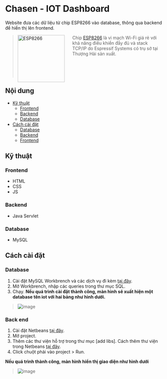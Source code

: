 # Chasen - IOT Dashboard 
Website đưa các dữ liệu từ chip ESP8266 vào database, thông qua backend để hiển thị lên frontend.
> <a href="https://vi.wikipedia.org/wiki/ESP8266"><img src="https://upload.wikimedia.org/wikipedia/commons/thumb/8/84/ESP-01.jpg/220px-ESP-01.jpg" alt="ESP8266" align="left" style="margin-right: 25px" height=150></a>
> Chip [ESP8266](https://vi.wikipedia.org/wiki/ESP8266) là vi mạch Wi-Fi giá rẻ với khả năng điều khiển đầy đủ và stack TCP/IP do Espressif Systems có trụ sở tại Thượng Hải sản xuất.
> <br/><br/><br/><br/><br/>

## Nội dung
- [Kỹ thuật](#kỹ-thuật)
  - [Frontend](#)
  - [Backend](#)
  - [Database](#)
- [Cách cài đặt](#cách-cài-đặt)
  - [Database](#)
  - [Backend](#)
  - [Frontend](#)
## Kỹ thuật 
### Frontend
- HTML
- CSS
- JS
### Backend 
- Java Servlet
### Database
- MySQL
## Cách cài đặt
### Database
1. Cài đặt MySQL Workbrench và các dịch vụ đi kèm [tại đây](https://dev.mysql.com/doc/refman/8.0/en/windows-installation.html).
2. Mở Workbrench, nhập các queries trong thư mục SQL.
3. Chạy.
**Nếu quá trình cài đặt thành công, màn hình sẽ xuất hiện một database tên iot với hai bảng như hình dưới.**
> ![image](https://github.com/thuychang404/Chasen/assets/130899126/415a29a1-484b-4256-8796-8d64cd1944f7)
### Back end
1. Cài đặt Netbeans [tại đây](https://netbeans.apache.org/front/main/download/).
2. Mở project.
3. Thêm các thư viện hỗ trợ trong thư mục [add libs]. Cách thêm thư viện trong Netbeans [tại đây](https://www.digi.com/resources/documentation/Digidocs/90001456-13/tasks/t_wk_link_libraries.htm).
4. Click chuột phải vào project > Run.

**Nếu quá trình thành công, màn hình hiển thị giao diện như hình dưới**
> ![image](https://github.com/thuychang404/Chasen/assets/130899126/b733fec1-0d0a-434f-ae1a-ece22b517dc8)
